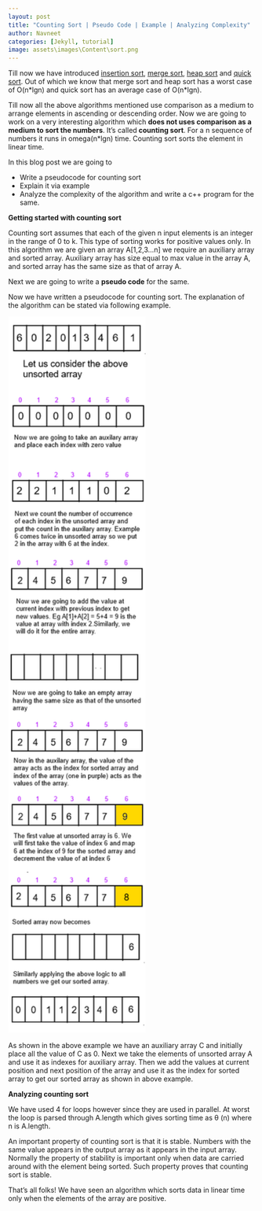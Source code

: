 ```yaml
---
layout: post
title: "Counting Sort | Pseudo Code | Example | Analyzing Complexity"
author: Navneet
categories: [Jekyll, tutorial]
image: assets\images\Content\sort.png
---
```


<p>
Till now we have introduced <a href="https://makemetechie.com/2018/02/24/getting-started-with-algorithm-and-its-analysis-insertion-sort/">insertion sort</a>, <a href="https://makemetechie.com/2018/02/24/algorithm-analysis-using-divide-and-conquer-approach/">merge sort</a>, <a href="https://makemetechie.com/2018/03/05/heap-sort/">heap sort</a> and <a href="https://makemetechie.com/2018/03/06/quick-sort-pseudo-code-example-analyzing-complexity/">quick sort</a>. Out of which we know that merge sort and heap sort has a worst case of O(n*lgn) and quick sort has an average case of O(n*lgn).
<p></p>
Till now all the above algorithms mentioned use comparison as a medium to arrange elements in ascending or descending order. Now we are going to work on a very interesting algorithm which <strong>does not uses comparison as a medium to sort the numbers</strong>. It’s called<strong> counting sort</strong>. For a n sequence of numbers it runs in omega(n*lgn) time. Counting sort sorts the element in linear time.
<p></p>
In this blog post we are going to
<ul>
<li>Write a pseudocode for counting sort</li>
<li>Explain it via example</li>
<li>Analyze the complexity of the algorithm and write a c++ program for the same.</li></ul>
<p></p>
<strong>Getting started with counting sort</strong>
<p></p>
Counting sort assumes that each of the given n input elements is an integer in the range of 0 to k. This type of sorting works for positive values only. In this algorithm we are given an array A[1,2,3…n] we require an auxiliary array and sorted array. Auxiliary array has size equal to max value in the array A, and sorted array has the same size as that of array A.
<p></p>
Next we are going to write a <strong>pseudo code</strong> for the same.
<p></p>
<script src="https://gist.github.com/NavneetPrakashSingh/be7ffa87ff9d06bdb068a59ca1889cf8.js"></script>
Now we have written a pseudocode for counting sort. The explanation of the algorithm can be stated via following example.
<p></p>
<img class="alignnone size-full wp-image-107 center-div" src="\assets\images\Content\countingsort.png" alt="" width="280" height="1457" />
<p></p>
As shown in the above example we have an auxiliary array C and initially place all the value of C as 0. Next we take the elements of unsorted array A and use it as indexes for auxiliary array. Then we add the values at current position and next position of the array and use it as the index for sorted array to get our sorted array as shown in above example.
<p></p>
<strong>Analyzing counting sort</strong>
<p></p>
We have used 4 for loops however since they are used in parallel. At worst the loop is parsed through A.length which gives sorting time as θ (n) where n is A.length.
<p></p>
An important property of counting sort is that it is stable. Numbers with the same value appears in the output array as it appears in the input array. Normally the property of stability is important only when data are carried around with the element being sorted. Such property proves that counting sort is stable.
<p></p>
That’s all folks! We have seen an algorithm which sorts data in linear time only when the elements of the array are positive.
<p>
